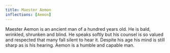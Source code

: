 ```yaml
---
title: Maester Aemon
inflections: [Aemon]
---
```


Maester Aemon is an ancient man of a hundred years old. He is bald, wrinkled, shrunken and blind. He speaks softly but his counsel is so valued and respected that many fall silent to hear it. Despite his age his mind is still sharp as is his hearing. Aemon is a humble and capable man. 


